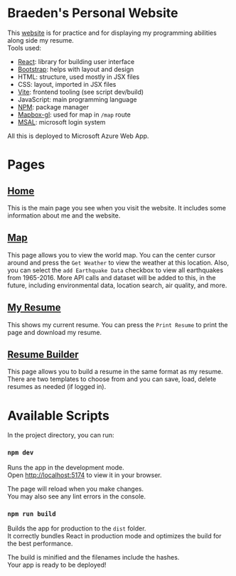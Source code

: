# **Braeden's Personal Website**

This [website](https://braedensconsulting.com/) is for practice and for displaying my programming abilities along side my resume. </br>
Tools used:
- [React](https://reactjs.org/docs/getting-started.html): library for building user interface
- [Bootstrap](https://react-bootstrap.github.io/): helps with layout and design
- HTML: structure, used mostly in JSX files
- CSS: layout, imported in JSX files
- [Vite](https://vitejs.dev/): frontend tooling (see script dev/build)
- JavaScript: main programming language
- [NPM](https://www.npmjs.com/): package manager
- [Mapbox-gl](https://docs.mapbox.com/help/tutorials/use-mapbox-gl-js-with-react/): used for map in `/map` route
- [MSAL](https://learn.microsoft.com/en-us/azure/active-directory/develop/msal-overview): microsoft login system</br>

All this is deployed to Microsoft Azure Web App.

# Pages

## [Home](https://braedensconsulting.com/)

This is the main page you see when you visit the website. It includes some information about me and the website.

## [Map](https://braedensconsulting.com/map)

This page allows you to view the world map. You can the center cursor around and press the `Get Weather` to view the weather at this location. Also, you can select the `add Earthquake Data` checkbox to view all earthquakes from 1965-2016. More API calls and dataset will be added to this, in the future, including environmental data, location search, air quality, and more. 

## [My Resume](https://braedensconsulting.com/myResume)

This shows my current resume. You can press the `Print Resume` to print the page and download my resume.

## [Resume Builder](https://braedensconsulting.com/resumeBuilder)

This page allows you to build a resume in the same format as my resume. There are two templates to choose from and you can save, load, delete resumes as needed (if logged in).

# Available Scripts

In the project directory, you can run:

### `npm dev`

Runs the app in the development mode.\
Open [http://localhost:5174](http://localhost:5174) to view it in your browser.

The page will reload when you make changes.\
You may also see any lint errors in the console.

### `npm run build`

Builds the app for production to the `dist` folder.\
It correctly bundles React in production mode and optimizes the build for the best performance.

The build is minified and the filenames include the hashes.\
Your app is ready to be deployed!


